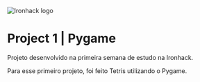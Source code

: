 ![Ironhack logo](https://i.imgur.com/1QgrNNw.png)

# Project 1 | Pygame

Projeto desenvolvido na primeira semana de estudo na Ironhack.

Para esse primeiro projeto, foi feito Tetris utilizando o Pygame.
